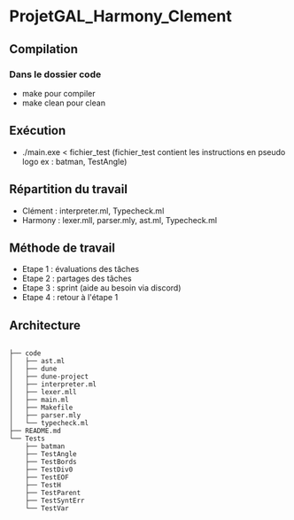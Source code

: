 # ProjetGAL_Harmony_Clement

## Compilation

### Dans le dossier code

- make pour compiler
- make clean pour clean

## Exécution

- ./main.exe < fichier_test  (fichier_test contient les instructions en pseudo logo ex : batman, TestAngle)

## Répartition du travail

- Clément : interpreter.ml, Typecheck.ml
- Harmony : lexer.mll, parser.mly, ast.ml, Typecheck.ml

## Méthode de travail

- Etape 1 : évaluations des tâches
- Etape 2 : partages des tâches
- Etape 3 : sprint (aide au besoin via discord)
- Etape 4 : retour à l'étape 1

## Architecture

```

├── code
│   ├── ast.ml
│   ├── dune
│   ├── dune-project
│   ├── interpreter.ml
│   ├── lexer.mll
│   ├── main.ml
│   ├── Makefile
│   ├── parser.mly
│   └── typecheck.ml
├── README.md
└── Tests
    ├── batman
    ├── TestAngle
    ├── TestBords
    ├── TestDiv0
    ├── TestEOF
    ├── TestH
    ├── TestParent
    ├── TestSyntErr
    └── TestVar
```
